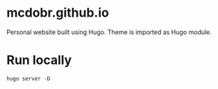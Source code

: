 # mcdobr.github.io

Personal website built using Hugo. Theme is imported as Hugo module.

# Run locally
```
hugo server -D
```

